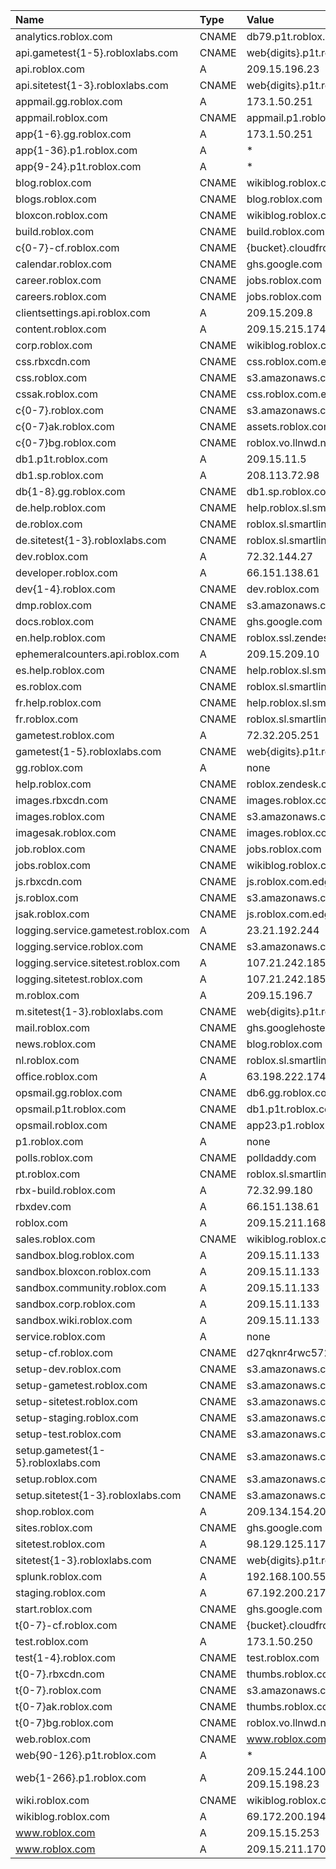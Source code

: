 | Name                                | Type  | Value                           |
| :---------------------------------- | :---- | :------------------------------ |
| analytics.roblox.com                | CNAME | db79.p1t.roblox.com             |
| api.gametest{1-5}.robloxlabs.com    | CNAME | web{digits}.p1t.roblox.com      |
| api.roblox.com                      | A     | 209.15.196.23                   |
| api.sitetest{1-3}.robloxlabs.com    | CNAME | web{digits}.p1t.roblox.com      |
| appmail.gg.roblox.com               | A     | 173.1.50.251                    |
| appmail.roblox.com                  | CNAME | appmail.p1.roblox.com           |
| app{1-6}.gg.roblox.com              | A     | 173.1.50.251                    |
| app{1-36}.p1.roblox.com             | A     | *                               |
| app{9-24}.p1t.roblox.com            | A     | *                               |
| blog.roblox.com                     | CNAME | wikiblog.roblox.com             |
| blogs.roblox.com                    | CNAME | blog.roblox.com                 |
| bloxcon.roblox.com                  | CNAME | wikiblog.roblox.com             |
| build.roblox.com                    | CNAME | build.roblox.com                |
| c{0-7}-cf.roblox.com                | CNAME | {bucket}.cloudfront.net         |
| calendar.roblox.com                 | CNAME | ghs.google.com                  |
| career.roblox.com                   | CNAME | jobs.roblox.com                 |
| careers.roblox.com                  | CNAME | jobs.roblox.com                 |
| clientsettings.api.roblox.com       | A     | 209.15.209.8                    |
| content.roblox.com                  | A     | 209.15.215.174                  |
| corp.roblox.com                     | CNAME | wikiblog.roblox.com             |
| css.rbxcdn.com                      | CNAME | css.roblox.com.edgesuite.net    |
| css.roblox.com                      | CNAME | s3.amazonaws.com                |
| cssak.roblox.com                    | CNAME | css.roblox.com.edgesuite.net    |
| c{0-7}.roblox.com                   | CNAME | s3.amazonaws.com                |
| c{0-7}ak.roblox.com                 | CNAME | assets.roblox.com.edgesuite.net |
| c{0-7}bg.roblox.com                 | CNAME | roblox.vo.llnwd.net             |
| db1.p1t.roblox.com                  | A     | 209.15.11.5                     |
| db1.sp.roblox.com                   | A     | 208.113.72.98                   |
| db{1-8}.gg.roblox.com               | CNAME | db1.sp.roblox.com               |
| de.help.roblox.com                  | CNAME | help.roblox.sl.smartling.com    |
| de.roblox.com                       | CNAME | roblox.sl.smartling.com         |
| de.sitetest{1-3}.robloxlabs.com     | CNAME | roblox.sl.smartling.com         |
| dev.roblox.com                      | A     | 72.32.144.27                    |
| developer.roblox.com                | A     | 66.151.138.61                   |
| dev{1-4}.roblox.com                 | CNAME | dev.roblox.com                  |
| dmp.roblox.com                      | CNAME | s3.amazonaws.com                |
| docs.roblox.com                     | CNAME | ghs.google.com                  |
| en.help.roblox.com                  | CNAME | roblox.ssl.zendesk.com          |
| ephemeralcounters.api.roblox.com    | A     | 209.15.209.10                   |
| es.help.roblox.com                  | CNAME | help.roblox.sl.smartling.com    |
| es.roblox.com                       | CNAME | roblox.sl.smartling.com         |
| fr.help.roblox.com                  | CNAME | help.roblox.sl.smartling.com    |
| fr.roblox.com                       | CNAME | roblox.sl.smartling.com         |
| gametest.roblox.com                 | A     | 72.32.205.251                   |
| gametest{1-5}.robloxlabs.com        | CNAME | web{digits}.p1t.roblox.com      |
| gg.roblox.com                       | A     | none                            |
| help.roblox.com                     | CNAME | roblox.zendesk.com              |
| images.rbxcdn.com                   | CNAME | images.roblox.com.edgesuite.net |
| images.roblox.com                   | CNAME | s3.amazonaws.com                |
| imagesak.roblox.com                 | CNAME | images.roblox.com.edgesuite.net |
| job.roblox.com                      | CNAME | jobs.roblox.com                 |
| jobs.roblox.com                     | CNAME | wikiblog.roblox.com             |
| js.rbxcdn.com                       | CNAME | js.roblox.com.edgesuite.net     |
| js.roblox.com                       | CNAME | s3.amazonaws.com                |
| jsak.roblox.com                     | CNAME | js.roblox.com.edgesuite.net     |
| logging.service.gametest.roblox.com | A     | 23.21.192.244                   |
| logging.service.roblox.com          | CNAME | s3.amazonaws.com                |
| logging.service.sitetest.roblox.com | A     | 107.21.242.185                  |
| logging.sitetest.roblox.com         | A     | 107.21.242.185                  |
| m.roblox.com                        | A     | 209.15.196.7                    |
| m.sitetest{1-3}.robloxlabs.com      | CNAME | web{digits}.p1t.roblox.com      |
| mail.roblox.com                     | CNAME | ghs.googlehosted.com            |
| news.roblox.com                     | CNAME | blog.roblox.com                 |
| nl.roblox.com                       | CNAME | roblox.sl.smartling.com         |
| office.roblox.com                   | A     | 63.198.222.174                  |
| opsmail.gg.roblox.com               | CNAME | db6.gg.roblox.com               |
| opsmail.p1t.roblox.com              | CNAME | db1.p1t.roblox.com              |
| opsmail.roblox.com                  | CNAME | app23.p1.roblox.com             |
| p1.roblox.com                       | A     | none                            |    
| polls.roblox.com                    | CNAME | polldaddy.com                   |
| pt.roblox.com                       | CNAME | roblox.sl.smartling.com         |
| rbx-build.roblox.com                | A     | 72.32.99.180                    |
| rbxdev.com                          | A     | 66.151.138.61                   |
| roblox.com                          | A     | 209.15.211.168                  |
| sales.roblox.com                    | CNAME | wikiblog.roblox.com             |
| sandbox.blog.roblox.com             | A     | 209.15.11.133                   |
| sandbox.bloxcon.roblox.com          | A     | 209.15.11.133                   |
| sandbox.community.roblox.com        | A     | 209.15.11.133                   |
| sandbox.corp.roblox.com             | A     | 209.15.11.133                   |
| sandbox.wiki.roblox.com             | A     | 209.15.11.133                   |
| service.roblox.com                  | A     | none                            |
| setup-cf.roblox.com                 | CNAME | d27qknr4rwc572.cloudfront.net   |
| setup-dev.roblox.com                | CNAME | s3.amazonaws.com                |
| setup-gametest.roblox.com           | CNAME | s3.amazonaws.com                |
| setup-sitetest.roblox.com           | CNAME | s3.amazonaws.com                |
| setup-staging.roblox.com            | CNAME | s3.amazonaws.com                |
| setup-test.roblox.com               | CNAME | s3.amazonaws.com                |
| setup.gametest{1-5}.robloxlabs.com  | CNAME | s3.amazonaws.com                |
| setup.roblox.com                    | CNAME | s3.amazonaws.com                |
| setup.sitetest{1-3}.robloxlabs.com  | CNAME | s3.amazonaws.com                |
| shop.roblox.com                     | A     | 209.134.154.202                 |
| sites.roblox.com                    | CNAME | ghs.google.com                  |
| sitetest.roblox.com                 | A     | 98.129.125.117                  |
| sitetest{1-3}.robloxlabs.com        | CNAME | web{digits}.p1t.roblox.com      |
| splunk.roblox.com                   | A     | 192.168.100.55                  |
| staging.roblox.com                  | A     | 67.192.200.217                  |
| start.roblox.com                    | CNAME | ghs.google.com                  |
| t{0-7}-cf.roblox.com                | CNAME | {bucket}.cloudfront.net         |
| test.roblox.com                     | A     | 173.1.50.250                    |
| test{1-4}.roblox.com                | CNAME | test.roblox.com                 |
| t{0-7}.rbxcdn.com                   | CNAME | thumbs.roblox.com.edgesuite.net |
| t{0-7}.roblox.com                   | CNAME | s3.amazonaws.com                |
| t{0-7}ak.roblox.com                 | CNAME | thumbs.roblox.com.edgesuite.net |
| t{0-7}bg.roblox.com                 | CNAME | roblox.vo.llnwd.net             |
| web.roblox.com                      | CNAME | www.roblox.com                  |
| web{90-126}.p1t.roblox.com          | A     | *                               |
| web{1-266}.p1.roblox.com            | A     | 209.15.244.100 - 209.15.198.23  |
| wiki.roblox.com                     | CNAME | wikiblog.roblox.com             |
| wikiblog.roblox.com                 | A     | 69.172.200.194                  |
| www.roblox.com                      | A     | 209.15.15.253                   |
| www.roblox.com                      | A     | 209.15.211.170                  |
